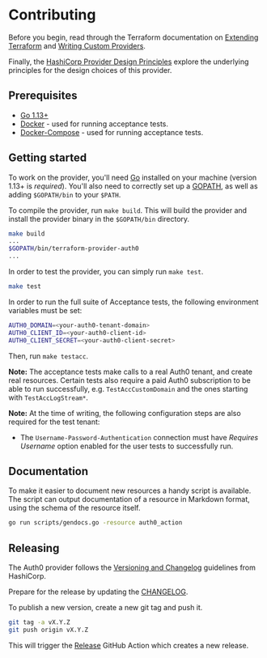 # Contributing

Before you begin, read through the Terraform documentation on [Extending
Terraform](https://www.terraform.io/docs/extend/index.html) and [Writing Custom
Providers](https://learn.hashicorp.com/collections/terraform/providers).

Finally, the [HashiCorp Provider Design
Principles](https://www.terraform.io/docs/extend/hashicorp-provider-design-principles.html)
explore the underlying principles for the design choices of this provider.

## Prerequisites

- [Go 1.13+](https://go.dev/)
- [Docker](https://docs.docker.com/get-docker/) - used for running acceptance tests.
- [Docker-Compose](https://docs.docker.com/compose/install/) - used for running acceptance tests.

## Getting started

To work on the provider, you'll need [Go](http://www.golang.org) installed on
your machine (version 1.13+ is *required*). You'll also need to correctly set up
a [GOPATH](http://golang.org/doc/code.html#GOPATH), as well as adding
`$GOPATH/bin` to your `$PATH`.

To compile the provider, run `make build`. This will build the provider and
install the provider binary in the `$GOPATH/bin` directory.

```sh
make build
...
$GOPATH/bin/terraform-provider-auth0
...
```

In order to test the provider, you can simply run `make test`.

```sh
make test
```

In order to run the full suite of Acceptance tests, the following environment
variables must be set:

```sh
AUTH0_DOMAIN=<your-auth0-tenant-domain>
AUTH0_CLIENT_ID=<your-auth0-client-id>
AUTH0_CLIENT_SECRET=<your-auth0-client-secret>
```

Then, run `make testacc`. 

**Note:** The acceptance tests make calls to a real Auth0 tenant, and create
real resources. Certain tests also require a paid Auth0 subscription to be able to
run successfully, e.g. `TestAccCustomDomain` and the ones starting with `TestAccLogStream*`.

**Note:** At the time of writing, the following configuration steps are also
required for the test tenant:

* The `Username-Password-Authentication` connection must have _Requires
  Username_ option enabled for the user tests to successfully run.

## Documentation

To make it easier to document new resources a handy script is available. The
script can output documentation of a resource in Markdown format, using the 
schema of the resource itself.

```sh
go run scripts/gendocs.go -resource auth0_action
```

## Releasing

The Auth0 provider follows the [Versioning and
Changelog](https://www.terraform.io/docs/extend/best-practices/versioning.html)
guidelines from HashiCorp.

Prepare for the release by updating the [CHANGELOG](CHANGELOG.md). 

To publish a new version, create a new git tag and push it.

```bash
git tag -a vX.Y.Z
git push origin vX.Y.Z
```

This will trigger the
[Release](https://github.com/alexkappa/terraform-provider-auth0/actions/workflows/release.yml)
GitHub Action which creates a new release.
